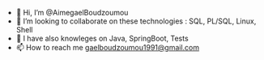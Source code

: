- 👋 Hi, I’m @AimegaelBoudzoumou
- 💞️ I’m looking to collaborate on these technologies : SQL, PL/SQL, Linux, Shell
- 👀 I have also knowleges on Java, SpringBoot, Tests
- 📫 How to reach me gaelboudzoumou1991@gmail.com
<!-- 👀 I’m interested in Linux, Java, SQL and PL/SQL jobs -->
<!-- 🌱 I’m currently learning Shell, PL/SQL and SpringBoot -->

<!---
AimegaelBoudzoumou/AimegaelBoudzoumou is a ✨ special ✨ repository because its `README.md` (this file) appears on your GitHub profile.
You can click the Preview link to take a look at your changes.
--->

<!--
Projects to pinned :
- SQL Oracle Next Level     --- Done
- PL/SQL Tutorial           --- In progress
- SQL and PL/SQL app immo   --- Future
- Java Spring Boot          --- Future
- Sripting Shell Bash       --- Future
- Linux Administration      --- Future
-->

<!--
Project to create later :

pl/sql tuto from oracletutorial (in progress)

code sql/pl on inmac job

app immo

"sql 2024 fnac" and "Java Spring"

"pl/sql" and "Scripting Shell"

"pl/sql" and "Linux administration"

Bonus : commom concepts in one tutorial on Java and PL/SQL and Shell

Projet de formation (suite) 2024/2025:

Octobre 2024 à Décembre 2024:
SQL, PL/SQL, Linux Shell, Java

Janvier 2025 à Juin 2025 :
TOEIC/IELTS, TEFAQ, CNAM Cours Test, Certifications (PL/SQL, SQL, ISTQB (ALten, GASQ, Udemy), Oracle, Base de données au CNAM) 

Juillet 2025 à Août 2025:
ITIL, PSM1, Prise de parole en public, SAP, "ULIS et IKOS pour 3F"

Septembre 2025 à Décembre 2025 :
CNAM Cours SIRH/Paie
CNAM Cours base de données 

Divers/Eventuellement :
DevOps, 

------------------------------------------

pl/sql:
- créer un varchar de grande (pouvant accueillir du code HTML/CSS pour une fiche web (Again)
- Lire un fichier externe (exemple csv, excel, etc)
- Gérer les images (exemple : insérer un produit ayant un titre, une désignation, une image)
- Pouvoir enregistrer un objet en BDD
-->

<!--
Autres projets :
Application qui regroupe les versets Biblique par thème (exemple : liste des versets sur l'impudicité)
-->

<!-- Cours à dispenser :
- L'éthique dans le métier de gestionnaire immobilier
- Base de données : ...
- Qualité : gestion des process métier et mise en place d'un intranet dédié au process métier
- Initiation à l'informatique : savoir naviguer dans un site internet, 
-->

<!--
LM : candidature spontanée:
Vous:
Parler de l'entreprise et de ma candidature (dire pourquoi je souhaite intégrer cette entreprise : domaine, secteur d'activité, technologies utilisées, etc.)

Moi: ce que je souhaite faire (approche technologie plutôt que poste/métier)
Intéressé par SQL et PL/SQL
J'ai des connaissances en Java (Spring Boot) et en Linux (commande GNU et script Shell)
Je suis ouvert à recevoir une formation, à votre besoin

Nous:
Conclure par une proposition de rencontre
Formule de politesse
-->
